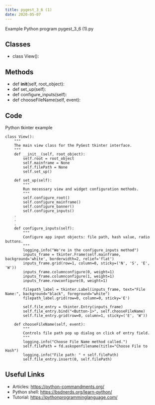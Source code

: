 ```yaml
---
title: pygest_3_6 (1)
date: 2020-05-07
---
```

Example Python program pygest_3_6 (1).py


## Classes

* class View():

## Methods

* def __init__(self, root_object):
* def set_up(self):
* def configure_inputs(self):
* def chooseFileName(self, event):

## Code

Python tkinter example

    class View():
        """
        The main view class for the PyGest tkinter interface.
        """
        def __init__(self, root_object):
            self.root = root_object
            self.mainframe = None
            self.filePath = None
            self.set_up()
    
        def set_up(self):
            """
            Run necessary view and widget configuration methods.
            """
            self.configure_root()
            self.configure_mainframe()
            self.configure_banner()
            self.configure_inputs()
        .
        .
        .
        def configure_inputs(self):
            """
            Configure app input objects: file path, hash value, radio buttons.
            """
            logging.info("We're in the configure_inputs method")
            inputs_frame = tkinter.Frame(self.mainframe, background='white', borderwidth=2, relief='flat')
            inputs_frame.grid(row=1, column=0, sticky=('N', 'S', 'E', 'W'))
            inputs_frame.columnconfigure(0, weight=1)
            inputs_frame.columnconfigure(1, weight=1)
            inputs_frame.rowconfigure(0, weight=1)
    
            filepath_label = tkinter.Label(inputs_frame, text="File Name:", background="black", foreground="white")
            filepath_label.grid(row=0, column=0, sticky='E')
    
            self.file_entry = tkinter.Entry(inputs_frame)
            self.file_entry.bind("<Button-1>", self.chooseFileName)
            self.file_entry.grid(row=0, column=1, sticky=('E', 'W'))
    
        def chooseFileName(self, event):
            """
            Controls file path pop up dialog on click of entry field.
            """
            logging.info("Choose File Name method called.")
            self.filePath = fd.askopenfilename(title="Choose File to Hash")
            logging.info("File path: " + self.filePath)
            self.file_entry.insert(0, self.filePath)

## Useful Links

- Articles: https://python-commandments.org/
- Python shell: https://bsdnerds.org/learn-python/
- Tutorial: https://pythonprogramminglanguage.com/

